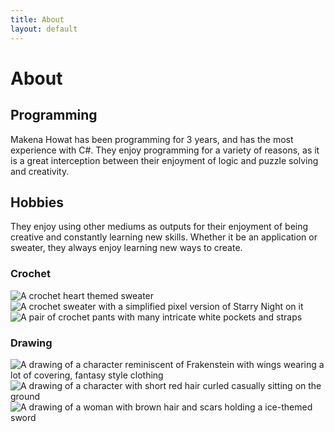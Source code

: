 ```yaml
---
title: About
layout: default
---
```

# About

## Programming

Makena Howat has been programming for 3 years, and has the most experience with C#. They enjoy programming for a variety of reasons, as it is a great interception between their enjoyment of logic and puzzle solving and creativity.

## Hobbies

They enjoy using other mediums as outputs for their enjoyment of being creative and constantly learning new skills. Whether it be an application or sweater, they always enjoy learning new ways to create.
### Crochet

![A crochet heart themed sweater]("/MakenaH.github.io/assets/heart.jpg")
![A crochet sweater with a simplified pixel version of Starry Night on it]("/MakenaH.github.io/assets/starry.jpg")
![A pair of crochet pants with many intricate white pockets and straps]("/MakenaH.github.io/assets/pants.jpg")
### Drawing

![A drawing of a character reminiscent of Frakenstein with wings wearing a lot of covering, fantasy style clothing]("/MakenaH.github.io/assets/curio.png")
![A drawing of a character with short red hair curled casually sitting on the ground]("/MakenaH.github.io/assets/ember.jpg")
![A drawing of a woman with brown hair and scars holding a ice-themed sword]("/MakenaH.github.io/assets/dusk.png")